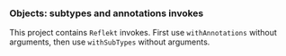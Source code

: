 ### Objects: subtypes and annotations invokes

This project contains `Reflekt` invokes. 
First use `withAnnotations` without arguments,
then use `withSubTypes` without arguments.
